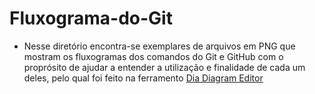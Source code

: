 # Fluxograma-do-Git

* Nesse diretório encontra-se exemplares de arquivos em PNG que mostram os fluxogramas dos comandos do Git e GitHub com o proprósito de ajudar a entender a utilização e finalidade de cada um deles, pelo qual foi feito na ferramento [Dia Diagram Editor](http://dia-installer.de/)
